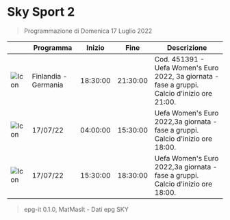 # Sky Sport 2
> Programmazione di Domenica 17 Luglio 2022

||Programma|Inizio|Fine|Descrizione|
|---|---|---|---|---|
|![Icon](https://guidatv.sky.it/uuid/021b4e4d-8dcc-4fe0-8927-706f9cfce572/cover?md5ChecksumParam=ea505f766eb5e2f19ed57dfe008b0e41)|Finlandia - Germania|18:30:00|21:30:00|Cod. 451391 - Uefa Women&#039;s Euro 2022, 3a giornata - fase a gruppi. Calcio d&#039;inizio ore 21:00.
|![Icon](https://guidatv.sky.it/uuid/0ab461b3-eb97-4b31-bb70-50116cfc5f92/cover?md5ChecksumParam=4fb3530718df0ad4aa507dd53882e5eb)|17/07/22|04:00:00|15:30:00|Uefa Women&#039;s Euro 2022,3a giornata - fase a gruppi. Calcio d&#039;inizio ore 18:00.
|![Icon](https://guidatv.sky.it/uuid/0ab461b3-eb97-4b31-bb70-50116cfc5f92/cover?md5ChecksumParam=4fb3530718df0ad4aa507dd53882e5eb)|17/07/22|15:30:00|18:30:00|Uefa Women&#039;s Euro 2022,3a giornata - fase a gruppi. Calcio d&#039;inizio ore 18:00.



 > epg-it 0.1.0, MatMasIt - Dati epg SKY